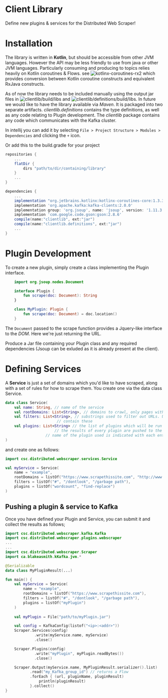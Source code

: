 # Client Library 

Define new plugins & services for the Distributed Web Scraper!

# Installation

The library is written in **Kotlin**, but should be accessible from other JVM languages. However the API may be 
less friendly to use from java or other JVM languages. Particularly consuming and producing to topics relies 
heavily on Kotlin coroutines & Flows. see ![kotlinx-coroutines-rx2](https://github.com/Kotlin/kotlinx.coroutines/tree/master/reactive/kotlinx-coroutines-rx2) which
provides conversion between Kotlin coroutine constructs and equivalent RxJava constructs.

As of now the library needs to be included manually using the output jar files in ![clientlib/build/libs](/build/libs "libs") and ![clientlib/definitions/build/libs](/definitions/build/libs).
In future we would like to have the library available via *Maven*. It is packaged into two separate artifacts. *clientlib.definitions* contains
the type definitions, as well as any code relating to Plugin development. The *clientlib* package contains any code which communicates 
with the Kafka cluster. 

In intellij you can add it by selecting `File > Project Structure > Modules > Dependencies` and clicking the `+` icon.

Or add this to the build.gradle for your project

```gradle
repositories {
    ...
    flatDir {
        dirs "path/to/dir/containing/library"
    }
    ...
}

dependencies {
    ...
    implementation "org.jetbrains.kotlinx:kotlinx-coroutines-core:1.3.3"
    implementation 'org.apache.kafka:kafka-clients:2.0.0'
    implementation group: 'org.jsoup', name: 'jsoup', version: '1.11.3'
    implementation 'com.google.code.gson:gson:2.8.6'
    compile(name:"clientlib", ext:"jar")
    compile(name:"clientlib.definitions", ext:"jar")
    ...
}
```

# Plugin Development

To create a new plugin, simply create a class implementing the Plugin interface.

```kotlin
	import org.jsoup.nodes.Document

	interface Plugin {
		fun scrape(doc: Document): String
	}

	class MyPlugin: Plugin {
		fun scrape(doc: Document) = doc.location()
	}
```

The `Document` passed to the scrape function provides a Jquery-like interface to the *DOM*. Here we're just returning the URL.

Produce a Jar file containing your Plugin class and any required dependencies (Jsoup can be exluded as it is already present at the client).

# Defining Services

A **Service** is just a set of domains which you'd like to have scraped, along 
with a set of rules for how to scrape them. You create one via the data class Service.

```kotlin
data class Service(
    val name: String, // name of the service
    val rootDomains: List<String>, // domains to crawl, only pages with these domains will be crawled
    val filters: List<String>, // substrings used to filter out URLs. URLs will only be scraped if they do not
    			       // contain these
    val plugins: List<String> // the list of plugins which will be run on each page
    			      // the results of every plugin are pushed to the results channel, but the 
			      // name of the plugin used is indicated with each entry
)
```

and create one as follows:

```kotlin
import csc.distributed.webscraper.services.Service

val myService = Service(
	name = "example",
	rootDomains = listOf("https://www.scrapethissite.com", "http://www.important-cia-documents.com"),
	filters = listOf("#", "/dontlook", "/garbage path"),
	plugins = listOf("wordcount", "find-replace")
)
```

## Pushing a plugin & service to Kafka

Once you have defined your Plugin and Service, you can submit it and collect the
results as follows;

```kotlin
import csc.distributed.webscraper.kafka.Kafka
import csc.distributed.webscraper.plugins.webscraper
...
...
import csc.distributed.webscraper.Scraper
import ca.blakeasmith.kKafka.jvm.*

@Serializable
data class MyPluginResult(...)

fun main() {
    val myService = Service(
	    name = "example",
	    rootDomains = listOf("https://www.scrapethissite.com"),
	    filters = listOf("#", "/dontlook", "/garbage path"),
	    plugins = listOf("myPlugin")
    )
   
    val myPlugin = File("path/to/myPlugin.jar")

    val config = KafkaConfig(listof("<ip>:<addr>"))
    Scraper.Services(config)
             .write(myService.name, myService)
             .close()

    Scraper.Plugins(config)
             .write("myPlugin", myPlugin.readBytes())
             .close()

    Scraper.Output(myService.name, MyPluginResult.serializer().list)
           .read("my_Kafka_group_id") // returns a Flow
           .forEach { (url, pluginName, pluginResult)
               println(pluginResult)  
           }.collect()            
}

```












